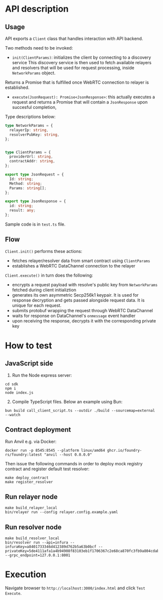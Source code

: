 # API description

## Usage
API exports a `Client` class that handles interaction with API backend.

Two methods need to be invoked:

- `init(ClientParams)`: initializes the client by connecting to a discovery service
This discovery service is then used to fetch available relayers and resolvers that will be used for request processing, inside `NetworkParams` object. 

Returns a Promise that is fulfilled once WebRTC connection to relayer is established.
- `execute(JsonRequest): Promise<JsonResponse>`: this actually executes a request and returns a Promise that will contain a `JsonResponse` upon succesful completion, 

Type descriptions below:
```typescript
type NetworkParams = {
  relayerIp: string,
  resolverPubKey: string,
};


type ClientParams = {
  providerUrl: string,
  contractAddr: string,
};

export type JsonRequest = {
  Id: string;
  Method: string;
  Params: string[];
};

export type JsonResponse = {
  id: string;
  result: any;
};
```

Sample code is in `test.ts` file.

## Flow
`Client.init()` performs these actions: 

  - fetches relayer/resolver data from smart contract using `ClientParams`
  - establishes a WebRTC DataChannel connection to the relayer

`Client.execute()` in turn does the following:

- encrypts a request payload with resolve's public key from `NetworkParams` fetched during client initializtion
- generates its own asymmetric Secp256k1 keypair. It is used for response decryption and gets passed alongside request data. It is unique for each request.
- submits protobuf wrapping the request through WebRTC DataChannel
- waits for response on DataChannel's `onmessage` event handler
- upon receiving the response, decrypts it with the corresponding private key

# How to test


## JavaScript side

1. Run the Node express server:

```
cd sdk
npm i
node index.js
```

2. Compile TypeScript files. Below an example using Bun:

```
bun build call_client_script.ts --outdir ./build --sourcemap=external --watch
```

## Contract deployment
Run Anvil e.g. via Docker:
```
docker run -p 8545:8545 --platform linux/amd64 ghcr.io/foundry-rs/foundry:latest "anvil --host 0.0.0.0"
```

Then issue the following commands in order to deploy mock registry contract and register default test resolver:
```
make deploy_contract
make register_resolver
```

## Run relayer node

```
make build_relayer_local
bin/relayer run --config relayer.config.example.yaml
```

## Run resolver node
```
make build_resolver_local
bin/resolver run --api=infura --infuraKey=a8401733346d412389d762b5a63b0bcf --privateKey=5de4111afa1a4b94908f83103eb1f1706367c2e68ca870fc3fb9a804cdab365a  --grpc_endpoint=127.0.0.1:8001
```

# Execution
Navigate browser to `http://localhost:3000/index.html` and click `Test Execute`.
